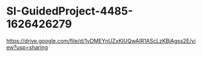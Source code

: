 # SI-GuidedProject-4485-1626426279
https://drive.google.com/file/d/1vDMEYnUZxKIUQwAIR1AScLzKBjAgss2E/view?usp=sharing

